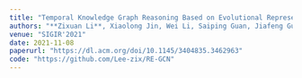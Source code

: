 ```yaml
---
title: "Temporal Knowledge Graph Reasoning Based on Evolutional Representation Learning"
authors: "**Zixuan Li**, Xiaolong Jin, Wei Li, Saiping Guan, Jiafeng Guo, Huawei Shen, Yuanzhuo Wang, Xueqi Cheng"
venue: "SIGIR'2021"
date: 2021-11-08
paperurl: "https://dl.acm.org/doi/10.1145/3404835.3462963"
code: "https://github.com/Lee-zix/RE-GCN"
---
```



